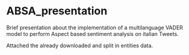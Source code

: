 # ABSA_presentation
Brief presentation about the implementation of a multilanguage VADER model to perform Aspect based sentiment analysis on italian Tweets.

Attached the already downloaded and split in entities data. 
